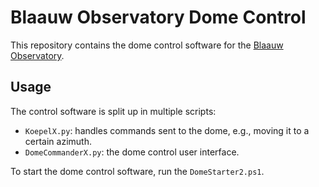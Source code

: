 # Blaauw Observatory Dome Control

This repository contains the dome control software for the [Blaauw Observatory](https://www.rug.nl/research/kapteyn/sterrenwacht/?lang=en).

## Usage

The control software is split up in multiple scripts:

- `KoepelX.py`: handles commands sent to the dome, e.g., moving it to a certain azimuth.
- `DomeCommanderX.py`: the dome control user interface.

To start the dome control software, run the `DomeStarter2.ps1`.
